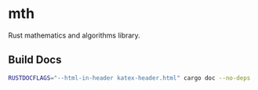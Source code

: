 # mth
Rust mathematics and algorithms library.

## Build Docs

```bash
RUSTDOCFLAGS="--html-in-header katex-header.html" cargo doc --no-deps
```